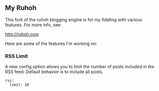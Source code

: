 ## My Ruhoh

This fork of the ruhoh blogging engine is for my fiddling with various 
features.  For more info, see:

<http://ruhoh.com>

Here are some of the features I'm working on:

### RSS Limit

A new config option allows you to limit the number of posts included in 
the RSS feed.  Default behavior is to include all posts.

    rss:
      limit: 10

